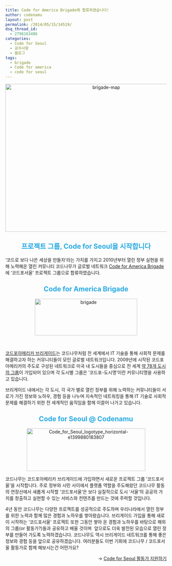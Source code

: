 ```yaml
---
title: Code for America Brigade에 합류하였습니다!
author: codenamu
layout: post
permalink: /2014/05/15/14519/
dsq_thread_id:
  - 2796163486
categories:
  - Code for Seoul
  - 공지사항
  - 블로그
tags:
  - brigade
  - Code for america
  - code for seoul
---
```

<p style="text-align: center;">
  <a href="http://codenamu.org/wp-content/uploads/2014/05/map.png"><img class="aligncenter  wp-image-14520" alt="brigade-map" src="http://codenamu.org/wp-content/uploads/2014/05/map-1024x768.png" width="614" height="461" /></a>
</p>

<h2 dir="ltr" style="text-align: center; color: #29aae2;">
  프로젝트 그룹, Code for Seoul을 시작합니다
</h2>

<p dir="ltr">
  ‘코드로 보다 나은 세상을 만들자&#8217;라는 가치를 가지고 2010년부터 열린 정부 실현을 위해 노력해온 열린 커뮤니티 코드나무가 글로벌 네트워크 <a href="http://codeforamerica.org/about/brigade/" target="_blank">Code for America Brigade</a>에 ‘코드포서울&#8217; 프로젝트 그룹으로 합류하였습니다.
</p>

<h2 dir="ltr" style="text-align: center; color: #29aae2;">
  Code for America Brigade
</h2>

<p style="text-align: center;">
  <a href="http://codenamu.org/wp-content/uploads/2014/05/brigade.png"><img class="wp-image-14522 aligncenter" alt="brigade" src="http://codenamu.org/wp-content/uploads/2014/05/brigade.png" width="320" height="114" /></a>
</p>

&nbsp;

<p dir="ltr">
  <a href="http://codeforamerica.org/about/brigade/" target="_blank">코드포아메리카 브리게이드</a>는 코드나무처럼 전 세계에서 IT 기술을 통해 사회적 문제를 해결하고자 하는 커뮤니티들이 모인 글로벌 네트워크입니다. 2009년에 시작된 코드포아메리카의 주도로 구성된 네트워크로 미국 내 도시들을 중심으로 전 세계 <a href="http://codeforamerica.org/brigade/" target="_blank">약 78개 도시의 그룹</a>이 가입되어 있으며 각 도시별 그룹은 ’코드포-도시명’이란 커뮤니티명을 사용하고 있습니다.
</p>

<p dir="ltr">
  브리게이드 내에서는 각 도시, 각 국가 별로 열린 정부를 위해 노력하는 커뮤니티들이 서로가 가진 정보와 노하우, 경험 등을 나누며 지속적인 네트워킹을 통해 IT 기술로 사회적 문제를 해결하기 위한 전 세계적인 움직임을 함께 이끌어 나가고 있습니다.
</p>

<h2 dir="ltr" style="text-align: center; color: #29aae2;">
  Code for Seoul @ Codenamu
</h2>

<p dir="ltr" style="text-align: center;">
  <a href="http://codenamu.org/wp-content/uploads/2014/05/Code_for_Seoul_logotype_horizontal-e1399880183807.png"><img class="aligncenter  wp-image-14524" alt="Code_for_Seoul_logotype_horizontal-e1399880183807" src="http://codenamu.org/wp-content/uploads/2014/05/Code_for_Seoul_logotype_horizontal-e1399880183807.png" width="370" height="133" /></a>
</p>

<p dir="ltr">
  코드나무는 코드포아메리카 브리게이드에 가입하면서 새로운 프로젝트 그룹 ’코드포서울’을 시작합니다. 주로 정부와 시민 사이에서 플랫폼 역할을 주도해왔던 코드나무 활동의 연장선에서 새롭게 시작할 ‘코드포서울‘은 보다 실질적으로 도시 ‘서울’의 공공의 가치를 창출하고 실현할 수 있는 서비스와 컨텐츠를 만드는 것에 주력할 것입니다.
</p>

<p dir="ltr">
  4년 동안 코드나무는 다양한 프로젝트를 성공적으로 주도하며 우리나라에서 열린 정부를 위한 노력과 함께 많은 경험과 노하우를 쌓아왔습니다. 브리게이드 가입을 통해 새로이 시작하는 ‘코드포서울&#8217; 프로젝트 또한 그동안 쌓아 온 경험과 노하우를 바탕으로 해외의 그룹(or 활동가?)들과 공유하고 배울 것이며  앞으로도 더욱 발전된 모습으로 열린 정부를 만들어 가도록 노력하겠습니다. 코드나무도 역시 브리게이드 네트워크를 통해 좋은 정보와 경험 등을 앞으로 공유하겠습니다. 여러분들도 이번 기회에 코드나무 / 코드포서울 활동가로 함께 해보시는건 어떤가요?
</p>

<p style="text-align: right;">
  -> <a href="https://docs.google.com/forms/d/1qLGeH1QI9AwS0WfvrtTUXVtMNIdPNEkxTJp99PgdMkE/viewform?usp=send_form" target="_blank">Code for Seoul 활동가 지원하기</a>
</p>